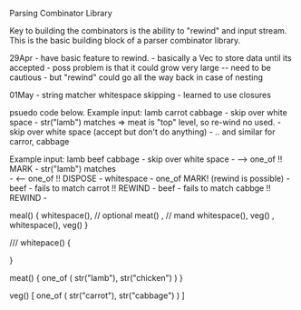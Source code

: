 Parsing Combinator Library

Key to building the combinators is the ability to "rewind" and input stream.
This is the basic building block of a parser combinator library.

29Apr - have basic feature to rewind.
    - basically a Vec to store data until its accepted
    - poss problem is that it could grow very large -- need to be cautious
        - but "rewind" could go all the way back in case of nesting

01May -
    string matcher
    whitespace skipping
        - learned to use closures

psuedo code below.
Example input: lamb carrot cabbage
    - skip over white space
    - str("lamb") matches  => meat is "top" level, so re-wind no used.
    - skip over white space (accept but don't do anything)
    - .. and similar for carror, cabbage

Example input: lamb beef cabbage
    - skip over white space
    - --> one_of !! MARK
        - str("lamb") matches  
    - <-- one_of !! DISPOSE
    - whitespace
    - one_of MARK! (rewind is possible)
    -   beef - fails to match carrot  !! REWIND
    -   beef - fails to match cabbge  !! REWIND
    - 

meal() {
    whitespace(), // optional
    meat() ,      // mand
    whitespace(),
    veg() ,
    whitespace(),
    veg()
}

/// 
whitepace() {

}

meat() {
    one_of (
        str("lamb"), str("chicken")
    )
}

veg() [
    one_of (
        str("carrot"), str("cabbage")
    )
]
